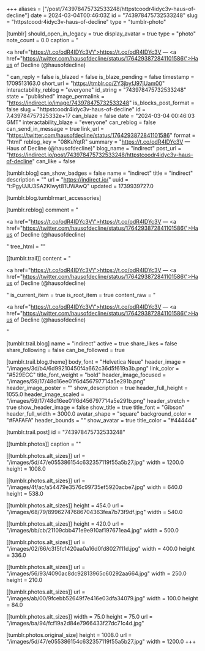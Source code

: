 +++
aliases = ["/post/743978475732533248/httpstcoodr4idyc3v-haus-of-decline"]
date = 2024-03-04T00:46:03Z
id = "743978475732533248"
slug = "httpstcoodr4idyc3v-haus-of-decline"
type = "tumblr-photo"

[tumblr]
should_open_in_legacy = true
display_avatar = true
type = "photo"
note_count = 0.0
caption = "<p><a href=\"https://t.co/odR4IDYc3V\">https://t.co/odR4IDYc3V</a> — <a href=\"https://twitter.com/hausofdecline/status/1764293872841101586\">Haus of Decline (@hausofdecline)</a></p>"
can_reply = false
is_blazed = false
is_blaze_pending = false
timestamp = 1709513163.0
short_url = "https://tmblr.co/ZY3jbyfJ97jUam00"
interactability_reblog = "everyone"
id_string = "743978475732533248"
state = "published"
image_permalink = "https://indirect.io/image/743978475732533248"
is_blocks_post_format = false
slug = "httpstcoodr4idyc3v-haus-of-decline"
id = 7.439784757325332e+17
can_blaze = false
date = "2024-03-04 00:46:03 GMT"
interactability_blaze = "everyone"
can_reblog = false
can_send_in_message = true
link_url = "https://twitter.com/hausofdecline/status/1764293872841101586"
format = "html"
reblog_key = "08KuYqtR"
summary = "https://t.co/odR4IDYc3V — Haus of Decline (@hausofdecline)"
blog_name = "indirect"
post_url = "https://indirect.io/post/743978475732533248/httpstcoodr4idyc3v-haus-of-decline"
can_like = false

[tumblr.blog]
can_show_badges = false
name = "indirect"
title = "indirect"
description = ""
url = "https://indirect.io/"
uuid = "t:PgyUJU3SA2Klwyt81UWAwQ"
updated = 1739939727.0

[tumblr.blog.tumblrmart_accessories]

[tumblr.reblog]
comment = "<p><a href=\"https://t.co/odR4IDYc3V\">https://t.co/odR4IDYc3V</a> — <a href=\"https://twitter.com/hausofdecline/status/1764293872841101586\">Haus of Decline (@hausofdecline)</a></p>"
tree_html = ""

[[tumblr.trail]]
content = "<p><a href=\"https://t.co/odR4IDYc3V\">https://t.co/odR4IDYc3V</a> &mdash; <a href=\"https://twitter.com/hausofdecline/status/1764293872841101586\">Haus of Decline (@hausofdecline)</a></p>"
is_current_item = true
is_root_item = true
content_raw = "<p><a href=\"https://t.co/odR4IDYc3V\">https://t.co/odR4IDYc3V</a> — <a href=\"https://twitter.com/hausofdecline/status/1764293872841101586\">Haus of Decline (@hausofdecline)</a></p>"

[tumblr.trail.blog]
name = "indirect"
active = true
share_likes = false
share_following = false
can_be_followed = true

[tumblr.trail.blog.theme]
body_font = "Helvetica Neue"
header_image = "/images/3d/b4/6d99210450f4a662c36d5f619a3b.png"
link_color = "#529ECC"
title_font_weight = "bold"
header_image_focused = "/images/59/17/48d16ee01f6d456797714a5e291b.png"
header_image_poster = ""
show_description = true
header_full_height = 1055.0
header_image_scaled = "/images/59/17/48d16ee01f6d456797714a5e291b.png"
header_stretch = true
show_header_image = false
show_title = true
title_font = "Gibson"
header_full_width = 3000.0
avatar_shape = "square"
background_color = "#FAFAFA"
header_bounds = ""
show_avatar = true
title_color = "#444444"

[tumblr.trail.post]
id = "743978475732533248"

[[tumblr.photos]]
caption = ""

[[tumblr.photos.alt_sizes]]
url = "/images/5d/47/e055386154c632357119f55a5b27.jpg"
width = 1200.0
height = 1008.0

[[tumblr.photos.alt_sizes]]
url = "/images/4f/ac/a54479e3576c99735ef5920acbe7.jpg"
width = 640.0
height = 538.0

[[tumblr.photos.alt_sizes]]
height = 454.0
url = "/images/68/79/89962747686704363fea7b73f9df.jpg"
width = 540.0

[[tumblr.photos.alt_sizes]]
height = 420.0
url = "/images/bb/cb/21109cbb471e9e910af197671ea4.jpg"
width = 500.0

[[tumblr.photos.alt_sizes]]
url = "/images/02/66/c3f5fc1420aa0a16d0fd8027f11d.jpg"
width = 400.0
height = 336.0

[[tumblr.photos.alt_sizes]]
url = "/images/56/93/4090ac8dc92813965c60292aa664.jpg"
width = 250.0
height = 210.0

[[tumblr.photos.alt_sizes]]
url = "/images/ab/00/9fcebb52649f7e416e03dfa34079.jpg"
width = 100.0
height = 84.0

[[tumblr.photos.alt_sizes]]
width = 75.0
height = 75.0
url = "/images/ba/94/fcf19a2d84e7966433f27dc71c4d.jpg"

[tumblr.photos.original_size]
height = 1008.0
url = "/images/5d/47/e055386154c632357119f55a5b27.jpg"
width = 1200.0
+++
